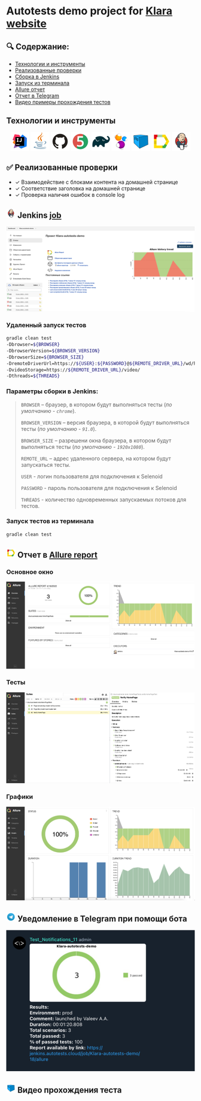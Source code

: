 # Autotests demo project for <a target="_blank" href="https://www.klara.com/">Klara website</a>

## :mag: Содержание:

- [Технологии и инструменты](#earth_africa-технологии-и-инструменты)
- [Реализованные проверки](#earth_africa-Реализованные-проверки)
- [Сборка в Jenkins](#earth_africa-Jenkins-job)
- [Запуск из терминала](#earth_africa-Запуск-тестов-из-терминала)
- [Allure отчет](#earth_africa-Allure-отчет)
- [Отчет в Telegram](#earth_africa-Уведомление-в-Telegram-при-помощи-бота)
- [Видео примеры прохождения тестов](#earth_africa-Примеры-видео-о-прохождении-тестов)

##  Технологии и инструменты

<p align="center">
<a href="https://www.jetbrains.com/idea/"><img src="artefacts/logo/Idea.svg" width="50" height="50"  alt="IDEA"/></a>
<a href="https://www.java.com/"><img src="artefacts/logo/Java.svg" width="50" height="50"  alt="Java"/></a>
<a href="https://github.com/"><img src="artefacts/logo/GitHub.svg" width="50" height="50"  alt="Github"/></a>
<a href="https://junit.org/junit5/"><img src="artefacts/logo/Junit5.svg" width="50" height="50"  alt="JUnit 5"/></a>
<a href="https://gradle.org/"><img src="artefacts/logo/Gradle.svg" width="50" height="50"  alt="Gradle"/></a>
<a href="https://selenide.org/"><img src="artefacts/logo/Selenide.svg" width="50" height="50"  alt="Selenide"/></a>
<a href="https://aerokube.com/selenoid/"><img src="artefacts/logo/Selenoid.svg" width="50" height="50"  alt="Selenoid"/></a>
<a href="https://github.com/allure-framework/allure2"><img src="artefacts/logo/Allure.svg" width="50" height="50"  alt="Allure"/></a>
<a href="https://www.jenkins.io/"><img src="artefacts/logo/Jenkins.svg" width="50" height="50"  alt="Jenkins"/></a>
</p>

## :white_check_mark: Реализованные проверки

- ✓ Взаимодействие с блоками контента на домашней странице
- ✓ Соответствие заголовка на домашней странице
- ✓ Проверка наличия ошибок в console log

## <img src="artefacts/logo/Jenkins.svg" width="25" height="25"  alt="Jenkins"/></a> Jenkins <a target="_blank" href="https://jenkins.autotests.cloud/job/Klara-autotests-demo/"> job </a>
<p align="center">
<a href="https://jenkins.autotests.cloud/job/Klara-autotests-demo/">
<img src="artefacts/screens/JenkinsMainScreen.png" alt="Jenkins"/></a>
</p>

### Удаленный запуск тестов

```bash
gradle clean test 
-Dbrowser=${BROWSER}
-DbrowserVersion=${BROWSER_VERSION}
-DbrowserSize=${BROWSER_SIZE}
-DremoteDriverUrl=https://${USER}:${PASSWORD}@${REMOTE_DRIVER_URL}/wd/hub/
-DvideoStorage=https://${REMOTE_DRIVER_URL}/video/
-Dthreads=${THREADS}
```

### Параметры сборки в Jenkins:

> <code>BROWSER</code> – браузер, в котором будут выполняться тесты (_по умолчанию - <code>chrome</code>_).
>
> <code>BROWSER_VERSION</code> – версия браузера, в которой будут выполняться тесты (_по умолчанию - <code>91.0</code>_).
>
> <code>BROWSER_SIZE</code> – разрешени окна браузера, в котором будут выполняться тесты (_по умолчанию - <code>1920x1080</code>_).
>
> <code>REMOTE_URL</code> – адрес удаленного сервера, на котором будут запускаться тесты.
>
> <code>USER</code> - логин пользователя для подключения к Selenoid
>
> <code>PASSWORD</code> - пароль пользователя для подключения к Selenoid
>
> <code>THREADS</code> - количество одновременных запускаемых потоков для тестов.
>

### Запуск тестов из терминала

```bash
gradle clean test
```

## <img src="artefacts/logo/Allure.svg" width="25" height="25"  alt="Allure"/></a> Отчет в <a target="_blank" href="https://jenkins.autotests.cloud/job/Klara-autotests-demo/15/allure">Allure report</a>

### Основное окно

<p align="center">
<img title="Allure Overview Dashboard" src="artefacts/screens/AllureMainScreen.png">
</p>

### Тесты

<p align="center">
<img title="Allure Tests" src="artefacts/screens/AllureTestScreen.png">
</p>

### Графики

<p align="center">
<img title="Allure Graphics" src="artefacts/screens/AllureGrafScreen.png">
</p>


## <img title="Telegram" src="artefacts/logo/Telegram.svg" width="25" height="25" alt="Telegram"/></a> Уведомление в Telegram при помощи бота

<p align="center">
<img title="Allure Overview Dashboard" src="artefacts/screens/TelegramReport.png" >
</p>


## <img title="Selenoid" src="artefacts/logo/Selenoid.svg" width="25" height="25" alt="Selenoid"/></a> Видео прохождения теста


